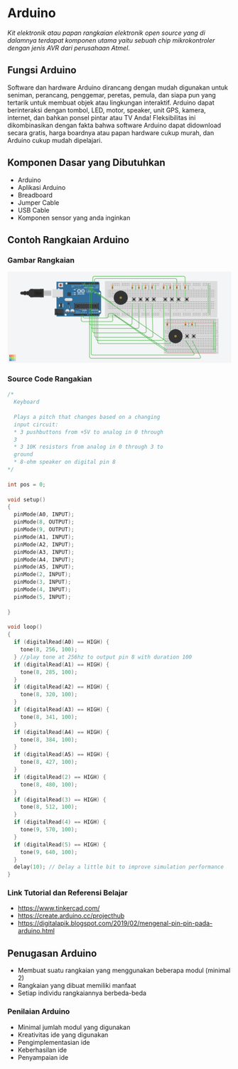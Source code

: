 # Arduino

*Kit elektronik atau papan rangkaian elektronik open source yang di dalamnya terdapat komponen utama yaitu sebuah chip mikrokontroler dengan jenis AVR dari perusahaan Atmel*. 

## Fungsi Arduino
Software dan hardware Arduino dirancang dengan mudah digunakan untuk seniman, perancang, penggemar, peretas, pemula, dan siapa pun yang tertarik untuk membuat objek atau lingkungan interaktif. Arduino dapat berinteraksi dengan tombol, LED, motor, speaker, unit GPS, kamera, internet, dan bahkan ponsel pintar atau TV Anda! Fleksibilitas ini dikombinasikan dengan fakta bahwa software Arduino dapat didownload secara gratis, harga boardnya atau papan hardware cukup murah, dan Arduino cukup mudah dipelajari.

## Komponen Dasar yang Dibutuhkan
- Arduino
- Aplikasi Arduino
- Breadboard
- Jumper Cable
- USB Cable
- Komponen sensor yang anda inginkan

## Contoh Rangkaian Arduino
### Gambar Rangkaian
![](https://github.com/ncclaboratory18/Camin2021/blob/arduino/Custom_Mini-Piano_by_IvanAR_bisa_main_bluebird.png)

### Source Code Rangakian
```C
/*
  Keyboard

  Plays a pitch that changes based on a changing
  input circuit:
  * 3 pushbuttons from +5V to analog in 0 through
  3
  * 3 10K resistors from analog in 0 through 3 to
  ground
  * 8-ohm speaker on digital pin 8
*/

int pos = 0;

void setup()
{
  pinMode(A0, INPUT);
  pinMode(8, OUTPUT);
  pinMode(9, OUTPUT);
  pinMode(A1, INPUT);
  pinMode(A2, INPUT);
  pinMode(A3, INPUT);
  pinMode(A4, INPUT);
  pinMode(A5, INPUT);
  pinMode(2, INPUT);
  pinMode(3, INPUT);
  pinMode(4, INPUT);
  pinMode(5, INPUT);

}

void loop()
{
  if (digitalRead(A0) == HIGH) {
    tone(8, 256, 100); 
  } //play tone at 256hz to output pin 8 with duration 100
  if (digitalRead(A1) == HIGH) {
    tone(8, 285, 100); 
  }
  if (digitalRead(A2) == HIGH) {
    tone(8, 320, 100); 
  }
  if (digitalRead(A3) == HIGH) {
    tone(8, 341, 100); 
  }
  if (digitalRead(A4) == HIGH) {
    tone(8, 384, 100); 
  }
  if (digitalRead(A5) == HIGH) {
    tone(8, 427, 100); 
  }
  if (digitalRead(2) == HIGH) {
    tone(8, 480, 100); 
  }
  if (digitalRead(3) == HIGH) {
    tone(8, 512, 100); 
  }
  if (digitalRead(4) == HIGH) {
    tone(9, 570, 100); 
  }
  if (digitalRead(5) == HIGH) {
    tone(9, 640, 100); 
  }
  delay(10); // Delay a little bit to improve simulation performance
}
```

### Link Tutorial dan Referensi Belajar
- https://www.tinkercad.com/
- https://create.arduino.cc/projecthub
- https://digitalapik.blogspot.com/2019/02/mengenal-pin-pin-pada-arduino.html

## Penugasan Arduino
- Membuat suatu rangkaian yang menggunakan beberapa modul (minimal 2)
- Rangkaian yang dibuat memiliki manfaat
- Setiap individu rangkaiannya berbeda-beda

### Penilaian Arduino
- Minimal jumlah modul yang digunakan
- Kreativitas ide yang digunakan
- Pengimplementasian ide
- Keberhasilan ide
- Penyampaian ide
